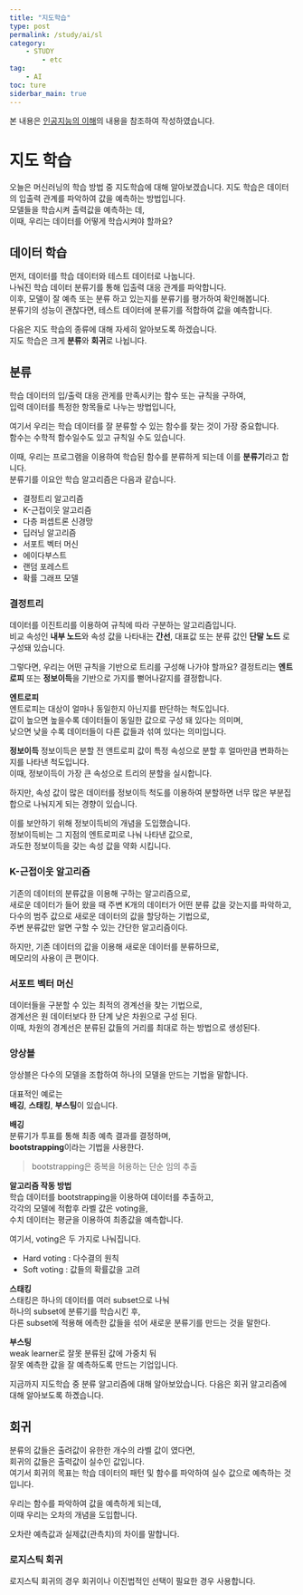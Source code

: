 ```yaml
---
title: "지도학습"
type: post
permalink: /study/ai/sl
category: 
    - STUDY
        - etc
tag:
    - AI
toc: ture
siderbar_main: true
---
```

본 내용은 [인공지능의 이해](https://www.edwith.org/knusw-ai)의 내용을 참조하여 작성하였습니다.  

# 지도 학습
오늘은 머신러닝의 학습 방법 중 지도학습에 대해 알아보겠습니다.
지도 학습은 데이터의 입출력 관계를 파악하여 값을 예측하는 방법입니다.  
모델들을 학습시켜 출력값을 예측하는 데,  
이때, 우리는 데이터를 어떻게 학습시켜야 할까요?

## 데이터 학습
먼저, 데이터를 학습 데이터와 테스트 데이터로 나눕니다.  
나눠진 학습 데이터 분류기를 통해 입출력 대응 관계를 파악합니다.  
이후, 모델이 잘 예측 또는 분류 하고 있는지를 분류기를 평가하여 확인해봅니다.  
분류기의 성능이 괜찮다면, 테스트 데이터에 분류기를 적합하여 값을 예측합니다.  

다음은 지도 학습의 종류에 대해 자세히 알아보도록 하겠습니다.  
지도 학습은 크게 **분류**와 **회귀**로 나뉩니다.  

## 분류
학습 데이터의 입/출력 대응 관게를 만족시키는 함수 또는 규칙을 구하여,  
입력 데이터를 특정한 항목들로 나누는 방법입니다,  

여기서 우리는 학습 데이터를 잘 분류할 수 있는 함수를 찾는 것이 가장 중요합니다.  
함수는 수학적 함수일수도 있고 규칙일 수도 있습니다.

이때, 우리는 프로그램을 이용하여 학습된 함수를 분류하게 되는데 이를 **분류기**라고 합니다.  
분류기를 이요안 학습 알고리즘은 다음과 같습니다.  
- 결정트리 알고리즘
- K-근접이웃 알고리즘
- 다층 퍼셉트론 신경망
- 딥러닝 알고리즘
- 서포트 벡터 머신
- 에이다부스트
- 랜덤 포레스트
- 확률 그래프 모델

### 결정트리
데이터를 이진트리를 이용하여 규칙에 따라 구분하는 알고리즘입니다.  
비교 속성인 **내부 노드**와 속성 값을 나타내는 **간선**, 대표값 또는 분류 값인 **단말 노드** 로 구성돼 있습니다.  

그렇다면, 우리는 어떤 규칙을 기반으로 트리를 구성해 나가야 할까요?
결정트리는 **엔트로피** 또는 **정보이득**을 기반으로 가지를 뻗어나갈지를 결정합니다.  

**엔트로피**  
엔트로피는 대상이 얼마나 동일한지 아닌지를 판단하는 척도입니다.  
값이 높으면 높을수록 데이터들이 동일한 값으로 구성 돼 있다는 의미며,  
낮으면 낮을 수록 데이터들이 다른 값들과 섞여 있다는 의미입니다.  

**정보이득**
정보이득은 분할 전 앤트로피 값이 특정 속성으로 분할 후 얼마만큼 변화하는지를 나타낸 척도입니다.  
이때, 정보이득이 가장 큰 속성으로 트리의 분할을 실시합니다.  

하지만, 속성 값이 많은 데이터를 정보이득 척도를 이용하여 분할하면 너무 많은 부분집합으로 나눠지게 되는 경향이 있습니다.  

이를 보안하기 위해 정보이득비의 개념을 도입했습니다.  
정보이득비는 그 지점의 엔트로피로 나눠 나타낸 값으로,  
과도한 정보이득을 갖는 속성 값을 약화 시킵니다.  

### K-근접이웃 알고리즘
기존의 데이터의 분류값을 이용해 구하는 알고리즘으로,  
새로운 데이터가 들어 왔을 때 주변 K개의 데이터가 어떤 분류 값을 갖는지를 파악하고,  
다수의 범주 값으로 새로운 데이터의 값을 할당하는 기법으로,  
주변 분류값만 알면 구할 수 있는 간단한 알고리즘이다.  

하지만, 기존 데이터의 값을 이용해 새로운 데이터를 분류하므로,  
메모리의 사용이 큰 편이다.

### 서포트 벡터 머신
데이터들을 구분할 수 있는 최적의 경계선을 찾는 기법으로,  
경계선은 원 데이터보다 한 단계 낮은 차원으로 구성 된다.  
이때, 차원의 경계선은 분류된 값들의 거리를 최대로 하는 방법으로 생성된다.

### 앙상블
앙상블은 다수의 모델을 조합하여 하나의 모델을 만드는 기법을 말합니다.

대표적인 예로는  
**배깅**, **스태킹**, **부스팅**이 있습니다.

**배깅**  
분류기가 투표를 통해 최종 예측 결과를 결정하며,  
**bootstrapping**이라는 기법을 사용한다.
> bootstrapping은 중복을 허용하는 단순 임의 추출

**알고리즘 작동 방법**  
학습 데이터를 bootstrapping을 이용하여 데이터를 추출하고,  
각각의 모델에 적합후 라벨 값은 voting을,  
수치 데이터는 평균을 이용하여 최종값을 예측합니다.

여기서, voting은 두 가지로 나눠집니다.
- Hard voting : 다수결의 원칙
- Soft voting : 값들의 확률값을 고려

**스태킹**  
스태킹은 하나의 데이터를 여러 subset으로 나눠  
하나의 subset에 분류기를 학습시킨 후,  
다른 subset에 적용해 에측한 값들을 섞어 새로운 분류기를 만드는 것을 말한다.

**부스팅**  
weak learner로 잘못 분류된 값에 가중치 둬  
잘못 예측한 값을 잘 예측하도록 만드는 기업입니다.  

지금까지 지도학습 중 분류 알고리즘에 대해 알아보았습니다.
다음은 회귀 알고리즘에 대해 알아보도록 하곘습니다.

## 회귀
분류의 값들은 출려값이 유한한 개수의 라벨 값이 였다면,  
회귀의 값들은 출력값이 실수인 값입니다.  
여기서 회귀의 목표는 학습 데이터의 패턴 및 함수를 파악하여 실수 값으로 예측하는 것 입니다.

우리는 함수를 파악하여 값을 예측하게 되는데,  
이때 우리는 오차의 개념을 도입합니다.  

오차란 예측값과 실제값(관측치)의 차이를 말합니다.

### 로지스틱 회귀
로지스틱 회귀의 경우 회귀이나 이진법적인 선택이 필요한 경우 사용합니다.